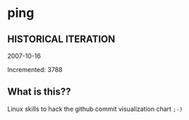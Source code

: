 # ping

## HISTORICAL ITERATION
2007-10-16

Incremented: 3788

## What is this?? 
Linux skills to hack the github commit visualization chart `;-)`
